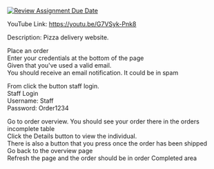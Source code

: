 [![Review Assignment Due Date](https://classroom.github.com/assets/deadline-readme-button-22041afd0340ce965d47ae6ef1cefeee28c7c493a6346c4f15d667ab976d596c.svg)](https://classroom.github.com/a/Z0QuTRu6)

YouTube Link: https://youtu.be/G7VSyk-Pnk8 

Description: Pizza delivery website. 

Place an order\
Enter your credentials at the bottom of the page\
Given that you've used a valid email.\
You should receive an email notification.
It could be in spam

From click the button staff login.\
Staff Login\
    Username: Staff\
    Password: Order1234

Go to order overview. You should see your order there in the orders incomplete table\
Click the Details button to view the individual.\
There is also a button that you press once the order has been shipped\
Go back to the overview page\
Refresh the page and the order should be in order Completed area

